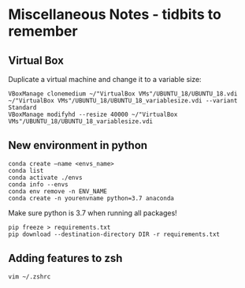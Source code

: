 # Miscellaneous Notes - tidbits to remember

## Virtual Box 
Duplicate a virtual machine and change it to a variable size:
```
VBoxManage clonemedium ~/"VirtualBox VMs"/UBUNTU_18/UBUNTU_18.vdi ~/"VirtualBox VMs"/UBUNTU_18/UBUNTU_18_variablesize.vdi --variant Standard
VBoxManage modifyhd --resize 40000 ~/"VirtualBox VMs"/UBUNTU_18/UBUNTU_18_variablesize.vdi
```

## New environment in python
```
conda create —name <envs_name>
conda list
conda activate ./envs
conda info --envs
conda env remove -n ENV_NAME
conda create -n yourenvname python=3.7 anaconda
```

Make sure python is 3.7 when running all packages!
```
pip freeze > requirements.txt
pip download --destination-directory DIR -r requirements.txt
```

## Adding features to zsh
```
vim ~/.zshrc
```
